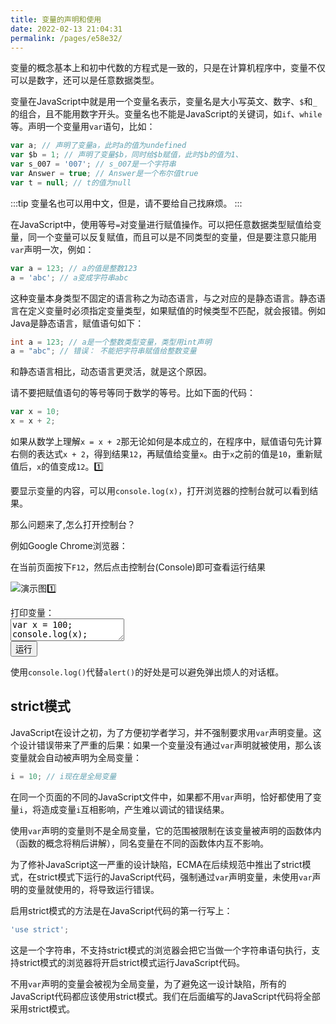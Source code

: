 ```yaml
---
title: 变量的声明和使用
date: 2022-02-13 21:04:31
permalink: /pages/e58e32/
---
```


变量的概念基本上和初中代数的方程式是一致的，只是在计算机程序中，变量不仅可以是数字，还可以是任意数据类型。

变量在JavaScript中就是用一个变量名表示，变量名是大小写英文、数字、`$`和`_`的组合，且不能用数字开头。变量名也不能是JavaScript的关键词，如`if`、`while`等。声明一个变量用`var`语句，比如：

```javascript
var a; // 声明了变量a，此时a的值为undefined
var $b = 1; // 声明了变量$b，同时给$b赋值，此时$b的值为1、
var s_007 = '007'; // s_007是一个字符串
var Answer = true; // Answer是一个布尔值true
var t = null; // t的值为null
```

:::tip
变量名也可以用中文，但是，请不要给自己找麻烦。
:::

在JavaScript中，使用等号`=`对变量进行赋值操作。可以把任意数据类型赋值给变量，同一个变量可以反复赋值，而且可以是不同类型的变量，但是要注意只能用`var`声明一次，例如：

```javascript
var a = 123; // a的值是整数123
a = 'abc'; // a变成字符串abc
```

这种变量本身类型不固定的语言称之为动态语言，与之对应的是静态语言。静态语言在定义变量时必须指定变量类型，如果赋值的时候类型不匹配，就会报错。例如Java是静态语言，赋值语句如下：

```java
int a = 123; // a是一个整数类型变量，类型用int声明
a = "abc"; // 错误： 不能把字符串赋值给整数变量
```

和静态语言相比，动态语言更灵活，就是这个原因。

请不要把赋值语句的等号等同于数学的等号。比如下面的代码：

```javascript
var x = 10;
x = x + 2;
```

如果从数学上理解`x = x + 2`那无论如何是本成立的，在程序中，赋值语句先计算右侧的表达式`x + 2`，得到结果`12`，再赋值给变量`x`。由于`x`之前的值是`10`，重新赋值后，`x`的值变成`12`。:one:

要显示变量的内容，可以用`console.log(x)`，打开浏览器的控制台就可以看到结果。

那么问题来了,怎么打开控制台？

例如Google Chrome浏览器：

在当前页面按下`F12`，然后点击控制台(Console)即可查看运行结果

![演示图1️⃣](https://images.xuewuzhibu.cn/9e7797fe4abfc3fbb738ac7aaa497148.png)

<div class="js-demo">
<div class="demo-title">
    <span>打印变量：</span>
</div>
<textarea id="textarea" maxlength="900">var x = 100;
console.log(x);
</textarea>
<br />
<button id="run" onclick="consoleRunCode(document.getElementById('textarea'))">运行</button>
</div>

使用`console.log()`代替`alert()`的好处是可以避免弹出烦人的对话框。

## strict模式

JavaScript在设计之初，为了方便初学者学习，并不强制要求用`var`声明变量。这个设计错误带来了严重的后果：如果一个变量没有通过`var`声明就被使用，那么该变量就会自动被声明为全局变量：

```javascript
i = 10; // i现在是全局变量
```

在同一个页面的不同的JavaScript文件中，如果都不用`var`声明，恰好都使用了变量`i`，将造成变量`i`互相影响，产生难以调试的错误结果。

使用`var`声明的变量则不是全局变量，它的范围被限制在该变量被声明的函数体内（函数的概念将稍后讲解），同名变量在不同的函数体内互不影响。

为了修补JavaScript这一严重的设计缺陷，ECMA在后续规范中推出了strict模式，在strict模式下运行的JavaScript代码，强制通过`var`声明变量，未使用`var`声明的变量就使用的，将导致运行错误。

启用strict模式的方法是在JavaScript代码的第一行写上：

```javascript
'use strict';
```

这是一个字符串，不支持strict模式的浏览器会把它当做一个字符串语句执行，支持strict模式的浏览器将开启strict模式运行JavaScript代码。

不用`var`声明的变量会被视为全局变量，为了避免这一设计缺陷，所有的JavaScript代码都应该使用strict模式。我们在后面编写的JavaScript代码将全部采用strict模式。
